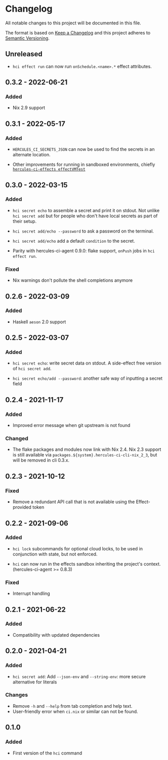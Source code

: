 # Changelog

All notable changes to this project will be documented in this file.

The format is based on [Keep a Changelog](http://keepachangelog.com/en/1.0.0/)
and this project adheres to [Semantic Versioning](http://semver.org/spec/v2.0.0.html).

## Unreleased

 - `hci effect run` can now run `onSchedule.<name>.*` effect attributes.

## 0.3.2 - 2022-06-21

### Added

 - Nix 2.9 support

## 0.3.1 - 2022-05-17

### Added

 - `HERCULES_CI_SECRETS_JSON` can now be used to find the secrets
   in an alternate location.

 - Other improvements for running in sandboxed environments, chiefly
   [`hercules-ci-effects effectVMTest`](https://docs.hercules-ci.com/hercules-ci-effects/reference/nix-functions/effectvmtest/)

## 0.3.0 - 2022-03-15

### Added

 - `hci secret echo` to assemble a secret and print it on stdout.
   Not unlike `hci secret add` but for people who don't have local
   secrets as part of their setup.

 - `hci secret add/echo --password` to ask a password on the terminal.

 - `hci secret add/echo` add a default `condition` to the secret.

 - Parity with hercules-ci-agent 0.9.0: flake support, `onPush` jobs
   in `hci effect run`.

### Fixed

 - Nix warnings don't pollute the shell completions anymore

## 0.2.6 - 2022-03-09

### Added

 - Haskell `aeson` 2.0 support

## 0.2.5 - 2022-03-07

### Added

 - `hci secret echo`: write secret data on stdout. A side-effect free version of `hci secret add`.

 - `hci secret echo/add --password`: another safe way of inputting a secret field

## 0.2.4 - 2021-11-17

### Added

 - Improved error message when git upstream is not found

### Changed

 - The flake packages and modules now link with Nix 2.4.
   Nix 2.3 support is still available via `packages.${system}.hercules-ci-cli-nix_2_3`, but will be removed in cli 0.3.x.

## 0.2.3 - 2021-10-12

### Fixed

 - Remove a redundant API call that is not available using the Effect-provided token

## 0.2.2 - 2021-09-06

### Added

 - `hci lock` subcommands for optional cloud locks, to be used in conjunction with state, but not enforced.

 - `hci` can now run in the effects sandbox inheriting the project's context. (hercules-ci-agent >= 0.8.3)

### Fixed

 - Interrupt handling

## 0.2.1 - 2021-06-22

### Added

 - Compatibility with updated dependencies

## 0.2.0 - 2021-04-21

### Added

 - `hci secret add`: Add `--json-env` and `--string-env`: more secure alternative for literals

### Changes

 - Remove `-h` and `--help` from tab completion and help text.
 - User-friendly error when `ci.nix` or similar can not be found.

## 0.1.0

### Added

 - First version of the `hci` command
